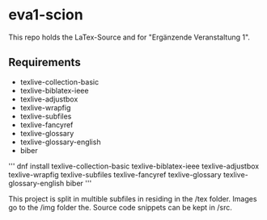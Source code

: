# eva1-scion
This repo holds the LaTex-Source and for "Ergänzende Veranstaltung 1".

## Requirements

 - texlive-collection-basic
 - texlive-biblatex-ieee
 - texlive-adjustbox
 - texlive-wrapfig
 - texlive-subfiles
 - texlive-fancyref
 - texlive-glossary
 - texlive-glossary-english
 - biber

 '''
 dnf install texlive-collection-basic texlive-biblatex-ieee texlive-adjustbox texlive-wrapfig texlive-subfiles texlive-fancyref texlive-glossary texlive-glossary-english biber
 '''

This project is split in multible subfiles in residing in the /tex folder. Images go to the /img folder the. Source code snippets can be kept in /src.
